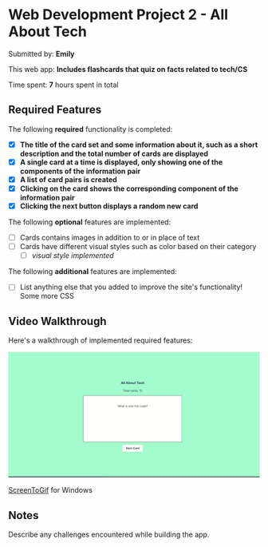 # Web Development Project 2 - All About Tech

Submitted by: **Emily**

This web app: **Includes flashcards that quiz on facts related to tech/CS**

Time spent: **7** hours spent in total

## Required Features

The following **required** functionality is completed:

- [x] **The title of the card set and some information about it, such as a short description and the total number of cards are displayed**
- [x] **A single card at a time is displayed, only showing one of the components of the information pair**
- [x] **A list of card pairs is created**
- [x] **Clicking on the card shows the corresponding component of the information pair**
- [x] **Clicking the next button displays a random new card**

The following **optional** features are implemented:

- [ ] Cards contains images in addition to or in place of text
- [ ] Cards have different visual styles such as color based on their category
  - [ ] *visual style implemented*

The following **additional** features are implemented:

* [ ] List anything else that you added to improve the site's functionality! 
Some more CSS

## Video Walkthrough

Here's a walkthrough of implemented required features:

![](https://github.com/gs0930/Flashcards/blob/master/vite-project/project2.gif)

[ScreenToGif](https://www.screentogif.com/) for Windows


## Notes

Describe any challenges encountered while building the app.
